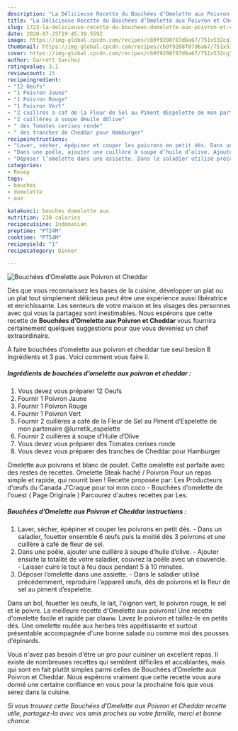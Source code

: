 ```yaml
---
description: "La Délicieuse Recette du Bouchées d’Omelette aux Poivron et Cheddar"
title: "La Délicieuse Recette du Bouchées d’Omelette aux Poivron et Cheddar"
slug: 1723-la-delicieuse-recette-du-bouchees-domelette-aux-poivron-et-cheddar
date: 2020-07-25T19:45:39.559Z
image: https://img-global.cpcdn.com/recipes/cb9f9208f87d6a67/751x532cq70/bouchees-domelette-aux-poivron-et-cheddar-photo-principale-de-la-recette.jpg
thumbnail: https://img-global.cpcdn.com/recipes/cb9f9208f87d6a67/751x532cq70/bouchees-domelette-aux-poivron-et-cheddar-photo-principale-de-la-recette.jpg
cover: https://img-global.cpcdn.com/recipes/cb9f9208f87d6a67/751x532cq70/bouchees-domelette-aux-poivron-et-cheddar-photo-principale-de-la-recette.jpg
author: Garrett Sanchez
ratingvalue: 3.1
reviewcount: 15
recipeingredient:
- "12 Oeufs"
- "1 Poivron Jaune"
- "1 Poivron Rouge"
- "1 Poivron Vert"
- "2 cuillres a caf de la Fleur de Sel au Piment dEspelette de mon partenaire lurretik_espelette"
- "2 cuillères à soupe dHuile dOlive"
- " des Tomates cerises ronde"
- " des tranches de Cheddar pour Hamburger"
recipeinstructions:
- "Laver, sécher, épépiner et couper les poivrons en petit dés. Dans un saladier, fouetter ensemble 6 œufs puis la moitié dés 3 poivrons et une cuillère à café de fleur de sel."
- "Dans une poêle, ajouter une cuillère à soupe d’huile d’olive. Ajouter ensuite la totalité de votre saladier, couvrez la poêle avec un couvercle. Laisser cuire le tout à feu doux pendant 5 à 10 minutes."
- "Déposer l’omelette dans une assiette. Dans le saladier utilisé précédemment, reproduire l’appareil œufs, dés de poivrons et la fleur de sel au piment d’espelette."
categories:
- Resep
tags:
- bouches
- domelette
- aux

katakunci: bouches domelette aux 
nutrition: 230 calories
recipecuisine: Indonesian
preptime: "PT24M"
cooktime: "PT54M"
recipeyield: "1"
recipecategory: Dinner

---
```



![Bouchées d’Omelette aux Poivron et Cheddar](https://img-global.cpcdn.com/recipes/cb9f9208f87d6a67/751x532cq70/bouchees-domelette-aux-poivron-et-cheddar-photo-principale-de-la-recette.jpg)

Dès que vous reconnaissez les bases de la cuisine, développer un plat ou un plat tout simplement délicieux peut être une expérience aussi libératrice et enrichissante. Les senteurs de votre maison et les visages des personnes avec qui vous la partagez sont inestimables. Nous espérons que cette recette de <strong> Bouchées d’Omelette aux Poivron et Cheddar </strong> vous fournira certainement quelques suggestions pour que vous deveniez un chef extraordinaire.

<!--inarticleads1-->

À faire bouchées d’omelette aux poivron et cheddar tue seul besion 8 Ingrédients et 3 pas. Voici comment vous faire il.

##### Ingrédients de bouchées d’omelette aux poivron et cheddar :

1. Vous devez vous préparer 12 Oeufs
1. Fournir 1 Poivron Jaune
1. Fournir 1 Poivron Rouge
1. Fournir 1 Poivron Vert
1. Fournir 2 cuillères a café de la Fleur de Sel au Piment d’Espelette de mon partenaire @lurretik_espelette
1. Fournir 2 cuillères à soupe d’Huile d’Olive
1. Vous devez vous préparer  des Tomates cerises ronde
1. Vous devez vous préparer  des tranches de Cheddar pour Hamburger


Omelette aux poivrons et blanc de poulet. Cette omelette est parfaite avec des restes de recettes. Omelette Steak haché / Poivron Pour un repas simple et rapide, qui nourrit bien ! Recette proposée par: Les Producteurs d&#39;œufs du Canada J&#39;Craque pour toi mon coco - Bouchées d&#39;omelette de l&#39;ouest ( Page Originale ) Parcourez d&#39;autres recettes par Les. 

<!--inarticleads2-->

##### Bouchées d’Omelette aux Poivron et Cheddar instructions :

1. Laver, sécher, épépiner et couper les poivrons en petit dés. - Dans un saladier, fouetter ensemble 6 œufs puis la moitié dés 3 poivrons et une cuillère à café de fleur de sel.
1. Dans une poêle, ajouter une cuillère à soupe d’huile d’olive. - Ajouter ensuite la totalité de votre saladier, couvrez la poêle avec un couvercle. - Laisser cuire le tout à feu doux pendant 5 à 10 minutes.
1. Déposer l’omelette dans une assiette. - Dans le saladier utilisé précédemment, reproduire l’appareil œufs, dés de poivrons et la fleur de sel au piment d’espelette.


Dans un bol, fouetter les oeufs, le lait, l&#39;oignon vert, le poivron rouge, le sel et le poivre. La meilleure recette d&#39;Omelette aux poivrons! Une recette d&#39;omelette facile et rapide par claww. Lavez le poivron et taillez-le en petits dés. Une omelette roulée aux herbes très appétissante et surtout présentable accompagnée d&#39;une bonne salade ou comme moi des pousses d&#39;épinards. 

<!--inarticleads1-->

<p>
Vous n'avez pas besoin d'être un pro pour cuisiner un excellent repas. Il existe de nombreuses recettes qui semblent difficiles et accablantes, mais qui sont en fait plutôt simples parmi celles de Bouchées d’Omelette aux Poivron et Cheddar. Nous espérons vraiment que cette recette vous aura donné une certaine confiance en vous pour la prochaine fois que vous serez dans la cuisine.
</p>

<p>
<i>Si vous trouvez cette Bouchées d’Omelette aux Poivron et Cheddar recette utile, partagez-la avec vos amis proches ou votre famille, merci et bonne chance.</i>
</p>
